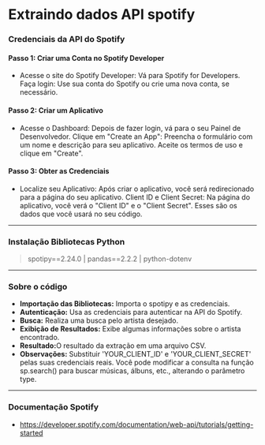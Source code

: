 # Extraindo dados API spotify

### Credenciais da API do Spotify

#### Passo 1: Criar uma Conta no Spotify Developer
 - Acesse o site do Spotify Developer: Vá para Spotify for Developers.
Faça login: Use sua conta do Spotify ou crie uma nova conta, se necessário.

#### Passo 2: Criar um Aplicativo
 - Acesse o Dashboard: Depois de fazer login, vá para o seu Painel de Desenvolvedor.
Clique em "Create an App": Preencha o formulário com um nome e descrição para seu aplicativo. Aceite os termos de uso e clique em "Create".

#### Passo 3: Obter as Credenciais
 - Localize seu Aplicativo: Após criar o aplicativo, você será redirecionado para a página do seu aplicativo.
Client ID e Client Secret: Na página do aplicativo, você verá o "Client ID" e o "Client Secret". Esses são os dados que você usará no seu código.


-----------------------------------------------

### Instalação Bibliotecas Python
> spotipy==2.24.0 | pandas==2.2.2 | python-dotenv
 
-----------------------------------------------

### Sobre o código
 
 - <strong>Importação das Bibliotecas:</strong> Importa o spotipy e as credenciais.
 - <strong>Autenticação:</strong> Usa as credenciais para autenticar na API do Spotify.
 - <strong>Busca:</strong> Realiza uma busca pelo artista desejado.
 - <strong>Exibição de Resultados:</strong> Exibe algumas informações sobre o artista encontrado.
 - <strong>Resultado:</strong>O resultado da extração em uma arquivo CSV.
 - <strong>Observações:</strong> Substituir 'YOUR_CLIENT_ID' e 'YOUR_CLIENT_SECRET' pelas suas credenciais reais. Você pode modificar a consulta na função sp.search() para buscar músicas, álbuns, etc., alterando o parâmetro type.

------------------------------------------------

### Documentação Spotify
- https://developer.spotify.com/documentation/web-api/tutorials/getting-started
